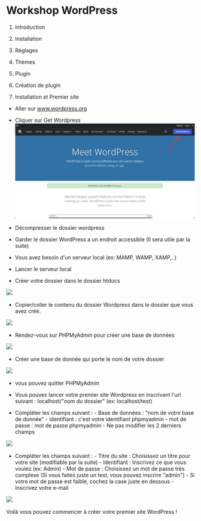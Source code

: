 <h1>Workshop WordPress</h1>

1. Introduction
2. Installation
3. Réglages
4. Thèmes
5. Plugin
6. Création de plugin




1. Installation et Premier site

- Aller sur www.wordpress.org
  
- Cliquer sur Get Wordpress
  ![image](Images/image1.png)

- Décompresser le dossier wordpress

- Garder le dossier WordPress a un endroit accessible (Il sera utile par la suite)

- Vous avez besoin d'un serveur local (ex: MAMP, WAMP, XAMP,..)
  
- Lancer le serveur local

- Créer votre dossier dans le dossier htdocs
<img src="Capture d’écran 2022-08-04 à 16.38.51">

- Copier/coller le contenu du dossier Wordpress dans le dossier que vous avez créé.
<img src="Capture d’écran 2022-08-04 à 16.43.33">

- Rendez-vous sur PHPMyAdmin pour créer une base de données
<img src="Capture d’écran 2022-08-04 à 16.47.17">

- Créer une base de donnée qui porte le nom de votre dossier
<img src="Capture d’écran 2022-08-04 à 16.47.26">

- vous pouvez quitter PHPMyAdmin
  
- Vous pouvez lancer votre premier site Wordpress en inscrivant l'url suivant :
    localhost/"nom du dossier" (ex: localhost/test)

- Compléter les champs suivant :
        - Base de données : "nom de votre base de donnée"
        - identifiant : c'est votre identifiant phpmyadmin
        - mot de passe : mot de passe phpmyadmin
        - Ne pas modifier les 2 derniers champs
<img src="Capture d’écran 2022-08-04 à 16.49.09">

- Compléter les champs suivant : 
        - Titre du site : Choisissez un titre pour votre site (modifiable par la suite)
        - Identifiant : Inscrivez ce que vous voulez (ex: Admin)
        - Mot de passe : Choisissez un mot de passe très complexe (Si vous faites      juste un test, vous pouvez inscrire "admin")
        - Si votre mot de passe est faible, cochez la case juste en dessous
        - Inscrivez votre e-mail
<img src="Capture d’écran 2022-08-04 à 16.51.13">

Voilà vous pouvez commencer à créer votre premier site WordPress !